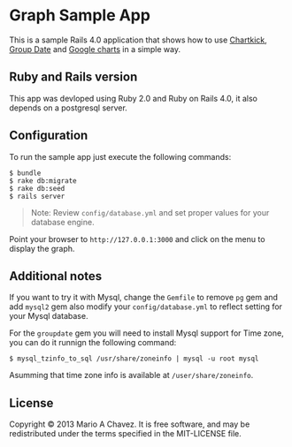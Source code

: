 # Graph Sample App

This is a sample Rails 4.0 application that shows how to use
[Chartkick](http://ankane.github.io/chartkick/), [Group
Date](https://github.com/ankane/groupdate) and [Google
charts](https://developers.google.com/chart/) in a simple way.

## Ruby and Rails version
This app was devloped using Ruby 2.0 and Ruby on Rails 4.0, it also depends on
a postgresql server.

## Configuration
To run the sample app just execute the following commands:

    $ bundle
    $ rake db:migrate
    $ rake db:seed
    $ rails server

> Note: Review `config/database.yml` and set proper values for your database
> engine.

Point your browser to `http://127.0.0.1:3000` and click on the menu to display
the graph.

## Additional notes
If you want to try it with Mysql, change the `Gemfile` to remove `pg` gem and
add `mysql2` gem also modify your `config/database.yml` to reflect setting for
your Mysql database.

For the `groupdate` gem you will need to install Mysql support for Time zone,
you can do it runnign the following command:

    $ mysql_tzinfo_to_sql /usr/share/zoneinfo | mysql -u root mysql

Asumming that time zone info is available at `/user/share/zoneinfo`.

## License
Copyright © 2013 Mario A Chavez. It is free software, and may be redistributed
under the terms specified in the MIT-LICENSE file.
